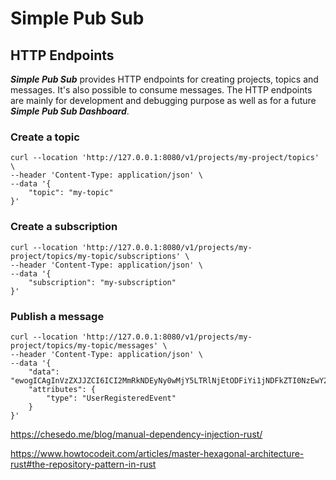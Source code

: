 # Simple Pub Sub

## HTTP Endpoints

***Simple Pub Sub*** provides HTTP endpoints for creating projects, topics and messages.
It's also possible to consume messages.
The HTTP endpoints are mainly for development and debugging purpose as well as for a future ***Simple Pub Sub Dashboard***.

### Create a topic

```
curl --location 'http://127.0.0.1:8080/v1/projects/my-project/topics' \
--header 'Content-Type: application/json' \
--data '{
    "topic": "my-topic"
}'
```

### Create a subscription

```
curl --location 'http://127.0.0.1:8080/v1/projects/my-project/topics/my-topic/subscriptions' \
--header 'Content-Type: application/json' \
--data '{
    "subscription": "my-subscription"
}'
```

### Publish a message

```
curl --location 'http://127.0.0.1:8080/v1/projects/my-project/topics/my-topic/messages' \
--header 'Content-Type: application/json' \
--data '{
    "data": "ewogICAgInVzZXJJZCI6ICI2MmRkNDEyNy0wMjY5LTRlNjEtODFiYi1jNDFkZTI0NzEwY2YiLAogICAgInVzZXJuYW1lIjogIlBhdWwgV2llbGFuZCIsCiAgICAic2lnblVwVGltZSI6ICIyMDI0LTExLTAxVDIyOjU3OjI0LjMwMiswMDowMCIKfQ==",
    "attributes": {
        "type": "UserRegisteredEvent"
    }
}'
```

https://chesedo.me/blog/manual-dependency-injection-rust/

https://www.howtocodeit.com/articles/master-hexagonal-architecture-rust#the-repository-pattern-in-rust